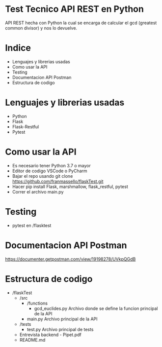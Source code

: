 # Test Tecnico API REST en Python
API REST hecha con Python la cual se encarga de calcular el gcd (greatest common divisor) y nos lo devuelve.

# Indice
- Lenguajes y librerias usadas
- Como usar la API
- Testing
- Documentacion API Postman
- Estructura de codigo

# Lenguajes y librerias usadas
- Python
- Flask
- Flask-Restful
- Pytest

# Como usar la API
- Es necesario tener Python 3.7 o mayor
- Editor de codigo VSCode o PyCharm 
- Bajar el repo usando git clone https://github.com/franmassello/flaskTest.git
- Hacer pip install Flask, marshmallow, flask_restful, pytest
- Correr el archivo main.py

# Testing
- pytest en /flasktest


# Documentacion API Postman
https://documenter.getpostman.com/view/19198278/UVkpQGdB
# Estructura de codigo
- /flaskTest
  - /src
    - /functions
      - gcd_euclides.py Archivo donde se define la funcion principal de la API
    - main.py Archivo principal de la API
  - /tests
    - test.py Archivo principal de tests
  - Entrevista backend - Pipet.pdf
  - README.md
